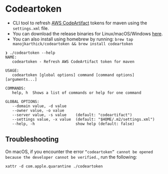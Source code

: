 # Codeartoken

* CLI tool to refresh [AWS CodeArtifact](https://aws.amazon.com/codeartifact/) tokens for maven using the `settings.xml` file.
* You can download the release binaries for Linux/macOS/Windows [here](https://github.com/manojkarthick/codeartoken/releases/).
* You can also install using homebrew by running: `brew tap manojkarthick/codeartoken && brew install codeartoken`

```shell
❯ ./codeartoken --help
NAME:
   codeartoken - Refresh AWS CodeArtifact token for maven

USAGE:
   codeartoken [global options] command [command options] [arguments...]

COMMANDS:
   help, h  Shows a list of commands or help for one command

GLOBAL OPTIONS:
   --domain value, -d value
   --owner value, -o value
   --server value, -s value    (default: "codeartifact")
   --settings value, -x value  (default: "$HOME/.m2/settings.xml")
   --help, -h                  show help (default: false)
```

## Troubleshooting

On macOS, if you encounter the error `“codeartoken” cannot be opened because the developer cannot be verified.`, run the following:
```shell
xattr -d com.apple.quarantine ./codeartoken
```
